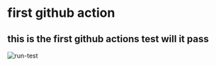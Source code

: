 # first github action

## this is the first github actions test will it pass

![run-test](https://github.com/Sander-317/first_github_action/actions/workflows/run-test.yml/badge.svg)
